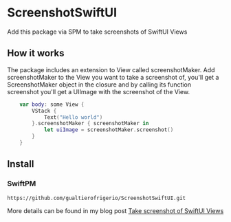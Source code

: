 # ScreenshotSwiftUI

Add this package via SPM to take screenshots of SwiftUI Views

How it works
-------

The package includes an extension to View called screenshotMaker.
Add screenshotMaker to the View you want to take a screenshot of, you'll get a ScreenshotMaker object in the closure and by calling its function screenshot you'll get a UIImage with the screenshot of the View.
```swift
    var body: some View {
        VStack {
            Text("Hello world")
        }.screenshotMaker { screenshotMaker in 
            let uiImage = screenshotMaker.screenshot()
        }   
    }
```

Install
-------

### SwiftPM

```
https://github.com/gualtierofrigerio/ScreenshotSwiftUI.git
```

More details can be found in my blog post [Take screenshot of SwiftUI Views](https://www.gfrigerio.com/take-screenshots-of-swiftui-views/)
